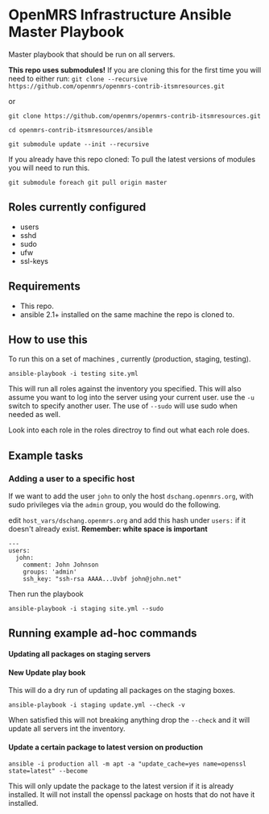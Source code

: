 OpenMRS Infrastructure Ansible Master Playbook
======================
Master playbook that should be run on all servers.

**This repo uses submodules!** If you are cloning this for the first time you will need to either run:
 `git clone --recursive https://github.com/openmrs/openmrs-contrib-itsmresources.git`

or

```
git clone https://github.com/openmrs/openmrs-contrib-itsmresources.git

cd openmrs-contrib-itsmresources/ansible

git submodule update --init --recursive

```

If you already have this repo cloned: To pull the latest versions of modules you will need to run this.

`git submodule foreach git pull origin master`

## Roles currently configured
* users
* sshd
* sudo
* ufw
* ssl-keys

## Requirements
* This repo.
* ansible  2.1+ installed on the same machine the repo is cloned to.

## How to use this
To run this on a set of machines , currently (production, staging, testing).

`ansible-playbook -i testing site.yml`

This will run all roles against the inventory you specified. This will also assume you want to log into the server using your current user. use the `-u` switch to specify another user. The use of `--sudo` will use sudo when needed as well.

Look into each role in the roles directroy to find out what each role does.

## Example tasks
### Adding a user to a specific host
If we want to add the user `john` to only the host `dschang.openmrs.org`, with sudo privileges via the `admin` group, you would do the following.

edit `host_vars/dschang.openmrs.org` and add this hash under `users:` if it doesn't already exist.  **Remember: white space is important**

    ---
    users:
      john:
        comment: John Johnson
        groups: 'admin'
        ssh_key: "ssh-rsa AAAA...Uvbf john@john.net"

Then run the playbook

`ansible-playbook -i staging site.yml --sudo`

## Running example ad-hoc commands
#### Updating all packages on staging servers
#### New Update play book
This will do a dry run of updating all packages on the staging boxes.

`ansible-playbook -i staging update.yml --check -v`

When satisfied this will not breaking anything drop the `--check` and it will update all servers int the inventory.

#### Update a certain package to latest version on production

`ansible -i production all -m apt -a "update_cache=yes name=openssl state=latest" --become`

This will only update the package to the latest version if it is already installed.  It will not install the openssl package on hosts that do not have it installed.
